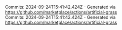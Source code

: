 Commits: 2024-09-24T15:41:42.424Z - Generated via https://github.com/marketplace/actions/artificial-grass
<br>
Commits: 2024-09-24T15:41:42.424Z - Generated via https://github.com/marketplace/actions/artificial-grass
<br>
